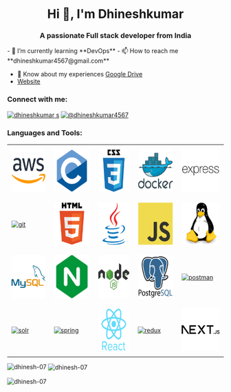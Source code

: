 <h1 align="center">Hi 👋, I'm Dhineshkumar</h1>
<h3 align="center">A passionate Full stack developer from India</h3>
- 🌱 I’m currently learning **DevOps**
- 📫 How to reach me **dhineshkumar4567@gmail.com**

- 📄 Know about my experiences [Google Drive](https://drive.google.com/file/d/1c2e0W9jcNV1USHIDP8-N9LwqwjObUG7S/view)
- [Website](https://profile.dhineshdk.in/)

<h3 align="left">Connect with me:</h3>
<p align="left">
<a href="https://linkedin.com/in/dhineshkumar s" target="blank"><img align="center" src="https://raw.githubusercontent.com/rahuldkjain/github-profile-readme-generator/master/src/images/icons/Social/linked-in-alt.svg" alt="dhineshkumar s" height="30" width="40" /></a>
<a href="https://medium.com/@dhineshkumar4567" target="blank"><img align="center" src="https://raw.githubusercontent.com/rahuldkjain/github-profile-readme-generator/master/src/images/icons/Social/medium.svg" alt="@dhineshkumar4567" height="30" width="40" /></a>
</p>
<h3 align="left">Languages and Tools:</h3>

<table align="center" style="border: none; border-collapse: collapse; width: 100%;">
  <tr>
    <td style="border: none; padding: 10px;"><a href="https://aws.amazon.com" target="_blank"><img src="https://raw.githubusercontent.com/devicons/devicon/master/icons/amazonwebservices/amazonwebservices-original-wordmark.svg" alt="aws" width="100" height="100"/></a></td>
    <td style="border: none; padding: 10px;"><a href="https://www.cprogramming.com/" target="_blank"><img src="https://raw.githubusercontent.com/devicons/devicon/master/icons/c/c-original.svg" alt="c" width="100" height="100"/></a></td>
    <td style="border: none; padding: 10px;"><a href="https://www.w3schools.com/css/" target="_blank"><img src="https://raw.githubusercontent.com/devicons/devicon/master/icons/css3/css3-original-wordmark.svg" alt="css3" width="100" height="100"/></a></td>
    <td style="border: none; padding: 10px;"><a href="https://www.docker.com/" target="_blank"><img src="https://raw.githubusercontent.com/devicons/devicon/master/icons/docker/docker-original-wordmark.svg" alt="docker" width="100" height="100"/></a></td>
    <td style="border: none; padding: 10px;"><a href="https://expressjs.com" target="_blank"><img src="https://raw.githubusercontent.com/devicons/devicon/master/icons/express/express-original-wordmark.svg" alt="express" width="100" height="100"/></a></td>
  </tr>
  <tr>
    <td style="border: none; padding: 10px;"><a href="https://git-scm.com/" target="_blank"><img src="https://www.vectorlogo.zone/logos/git-scm/git-scm-icon.svg" alt="git" width="100" height="100"/></a></td>
    <td style="border: none; padding: 10px;"><a href="https://www.w3.org/html/" target="_blank"><img src="https://raw.githubusercontent.com/devicons/devicon/master/icons/html5/html5-original-wordmark.svg" alt="html5" width="100" height="100"/></a></td>
    <td style="border: none; padding: 10px;"><a href="https://www.java.com" target="_blank"><img src="https://raw.githubusercontent.com/devicons/devicon/master/icons/java/java-original.svg" alt="java" width="100" height="100"/></a></td>
    <td style="border: none; padding: 10px;"><a href="https://developer.mozilla.org/en-US/docs/Web/JavaScript" target="_blank"><img src="https://raw.githubusercontent.com/devicons/devicon/master/icons/javascript/javascript-original.svg" alt="javascript" width="100" height="100"/></a></td>
    <td style="border: none; padding: 10px;"><a href="https://www.linux.org/" target="_blank"><img src="https://raw.githubusercontent.com/devicons/devicon/master/icons/linux/linux-original.svg" alt="linux" width="100" height="100"/></a></td>
  </tr>
  <tr>
    <td style="border: none; padding: 10px;"><a href="https://www.mysql.com/" target="_blank"><img src="https://raw.githubusercontent.com/devicons/devicon/master/icons/mysql/mysql-original-wordmark.svg" alt="mysql" width="100" height="100"/></a></td>
    <td style="border: none; padding: 10px;"><a href="https://www.nginx.com" target="_blank"><img src="https://raw.githubusercontent.com/devicons/devicon/master/icons/nginx/nginx-original.svg" alt="nginx" width="100" height="100"/></a></td>
    <td style="border: none; padding: 10px;"><a href="https://nodejs.org" target="_blank"><img src="https://raw.githubusercontent.com/devicons/devicon/master/icons/nodejs/nodejs-original-wordmark.svg" alt="nodejs" width="100" height="100"/></a></td>
    <td style="border: none; padding: 10px;"><a href="https://www.postgresql.org" target="_blank"><img src="https://raw.githubusercontent.com/devicons/devicon/master/icons/postgresql/postgresql-original-wordmark.svg" alt="postgresql" width="100" height="100"/></a></td>
    <td style="border: none; padding: 10px;"><a href="https://postman.com" target="_blank"><img src="https://www.vectorlogo.zone/logos/getpostman/getpostman-icon.svg" alt="postman" width="100" height="100"/></a></td>
  </tr>
  <tr>
    <td style="border: none; padding: 10px;"><a href="https://lucene.apache.org/solr/" target="_blank"><img src="https://www.vectorlogo.zone/logos/apache_solr/apache_solr-icon.svg" alt="solr" width="100" height="100"/></a></td>
    <td style="border: none; padding: 10px;"><a href="https://spring.io/" target="_blank"><img src="https://www.vectorlogo.zone/logos/springio/springio-icon.svg" alt="spring" width="100" height="100"/></a></td>
    <td style="border: none; padding: 10px;"><a href="https://reactjs.org/" target="_blank"><img src="https://raw.githubusercontent.com/devicons/devicon/master/icons/react/react-original-wordmark.svg" alt="react" width="100" height="100"/></a></td>
    <td style="border: none; padding: 10px;"><a href="https://redux.js.org/" target="_blank"><img src="https://raw.githubusercontent.com/reduxjs/redux/master/logo/logo.png" alt="redux" width="100" height="100"/></a></td>
    <td style="border: none; padding: 10px;"><a href="https://nextjs.org/" target="_blank"><img src="https://raw.githubusercontent.com/devicons/devicon/master/icons/nextjs/nextjs-original-wordmark.svg" alt="nextjs" width="100" height="100"/></a></td>
  </tr>
</table>

<p><img align="left" src="https://github-readme-stats.vercel.app/api/top-langs?username=dhinesh-07&show_icons=true&locale=en&layout=compact" alt="dhinesh-07" /></p>
<p>&nbsp;<img align="center" src="https://github-readme-stats.vercel.app/api?username=dhinesh-07&show_icons=true&locale=en" alt="dhinesh-07" /></p>
<p><img align="center" src="https://github-readme-streak-stats.herokuapp.com/?user=dhinesh-07&" alt="dhinesh-07" /></p>
